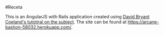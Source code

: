 #Receta

This is an AngularJS with Rails application created using [David Bryant Coeland's tutotiral on the subject](http://angular-rails.com). The site can be found at https://arcane-bastion-58032.herokuapp.com/.
